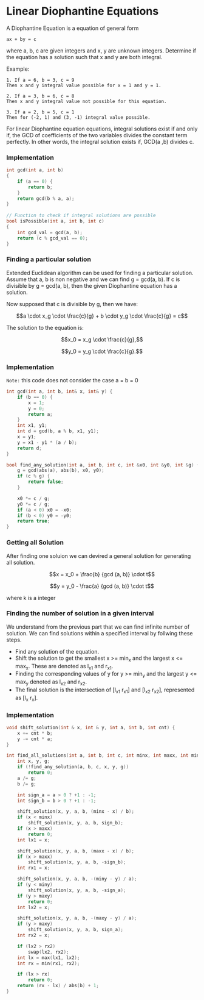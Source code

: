 # Linear Diophantine Equations

A Diophantine Equation is a equation of general form
```
ax + by = c
```
where a, b, c are given integers and x, y are unknown integers.
Determine if the equation has a solution such that x and y are both integral.

Example:
```
1. If a = 6, b = 3, c = 9 
Then x and y integral value possible for x = 1 and y = 1.

2. If a = 3, b = 6, c = 8
Then x and y integral value not possible for this equation.

3. If a = 2, b = 5, c = 1
Then for (-2, 1) and (3, -1) integral value possible.
```

For linear Diophantine equation equations, integral solutions exist if and only if, 
the GCD of coefficients of the two variables divides the constant term perfectly. 
In other words, the integral solution exists if, GCD(a ,b) divides c.

### Implementation
```c++
int gcd(int a, int b)
{
    if (a == 0) {
        return b;
    }
    return gcd(b % a, a);
}
 
// Function to check if integral solutions are possible
bool isPossible(int a, int b, int c)
{
    int gcd_val = gcd(a, b);
    return (c % gcd_val == 0);
}
```

### Finding a particular solution

Extended Euclidean algorithm can be used for finding a particular solution.
Assume that a, b is non negative and we can find g = gcd(a, b).
If c is divisible by g = gcd(a, b), then the given Diophantine equation has a solution.

Now supposed that c is divisible by g, then we have:

```math
a \cdot x_g \cdot \frac{c}{g} + b \cdot y_g \cdot \frac{c}{g} = c
```

The solution to the equation is:

```math
x_0 = x_g \cdot \frac{c}{g},
```

```math
y_0 = y_g \cdot \frac{c}{g}.
```

### Implementation
`Note:` this code does not consider the case a = b = 0
```c++
int gcd(int a, int b, int& x, int& y) {
    if (b == 0) {
        x = 1;
        y = 0;
        return a;
    }
    int x1, y1;
    int d = gcd(b, a % b, x1, y1);
    x = y1;
    y = x1 - y1 * (a / b);
    return d;
}

bool find_any_solution(int a, int b, int c, int &x0, int &y0, int &g) {
    g = gcd(abs(a), abs(b), x0, y0);
    if (c % g) {
        return false;
    }

    x0 *= c / g;
    y0 *= c / g;
    if (a < 0) x0 = -x0;
    if (b < 0) y0 = -y0;
    return true;
}
```

### Getting all Solution
After finding one soluion we can devired a general solution for generating all solution.
```math
x = x_0 + \frac{b} {gcd (a, b)} \cdot t
```
```math
y = y_0 - \frac{a} {gcd (a, b)} \cdot t
```
where k is a integer

### Finding the number of solution in a given interval

We understand from the previous part that we can find infinite number of solution. We can find solutions within a specified interval by follwing these steps.
- Find any solution of the equation.
- Shift the solution to get the smallest x >= min<sub>x</sub> and the largest x <= max<sub>x</sub>. These are denoted as l<sub>x1</sub> and r<sub>x1</sub>.
- Finding the corresponding values of y for y >= min<sub>y</sub> and the largest y <= max<sub>y</sub> denoted as l<sub>x2</sub> and r<sub>x2</sub>.
- The final solution is the intersection of [l<sub>x1</sub> r<sub>x1</sub>] and  [l<sub>x2</sub> r<sub>x2</sub>], represented as [l<sub>x</sub> r<sub>x</sub>].

### Implementation

```c++
void shift_solution(int & x, int & y, int a, int b, int cnt) {
    x += cnt * b;
    y -= cnt * a;
}

int find_all_solutions(int a, int b, int c, int minx, int maxx, int miny, int maxy) {
    int x, y, g;
    if (!find_any_solution(a, b, c, x, y, g))
        return 0;
    a /= g;
    b /= g;

    int sign_a = a > 0 ? +1 : -1;
    int sign_b = b > 0 ? +1 : -1;

    shift_solution(x, y, a, b, (minx - x) / b);
    if (x < minx)
        shift_solution(x, y, a, b, sign_b);
    if (x > maxx)
        return 0;
    int lx1 = x;

    shift_solution(x, y, a, b, (maxx - x) / b);
    if (x > maxx)
        shift_solution(x, y, a, b, -sign_b);
    int rx1 = x;

    shift_solution(x, y, a, b, -(miny - y) / a);
    if (y < miny)
        shift_solution(x, y, a, b, -sign_a);
    if (y > maxy)
        return 0;
    int lx2 = x;

    shift_solution(x, y, a, b, -(maxy - y) / a);
    if (y > maxy)
        shift_solution(x, y, a, b, sign_a);
    int rx2 = x;

    if (lx2 > rx2)
        swap(lx2, rx2);
    int lx = max(lx1, lx2);
    int rx = min(rx1, rx2);

    if (lx > rx)
        return 0;
    return (rx - lx) / abs(b) + 1;
}
```